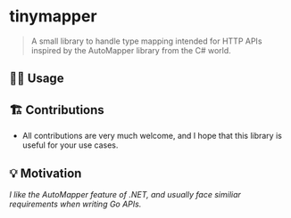 # tinymapper
> A small library to handle type mapping intended for HTTP APIs inspired by the AutoMapper library from the C# world.

## 👩‍💻 Usage

## 🏗 Contributions
* All contributions are very much welcome, and I hope that this library is useful for your use cases.

## 💡  Motivation
*I like the AutoMapper feature of .NET, and usually face similiar requirements when writing Go APIs.*

